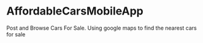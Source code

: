# AffordableCarsMobileApp
Post and Browse Cars For Sale. Using google maps to find the nearest cars for sale
